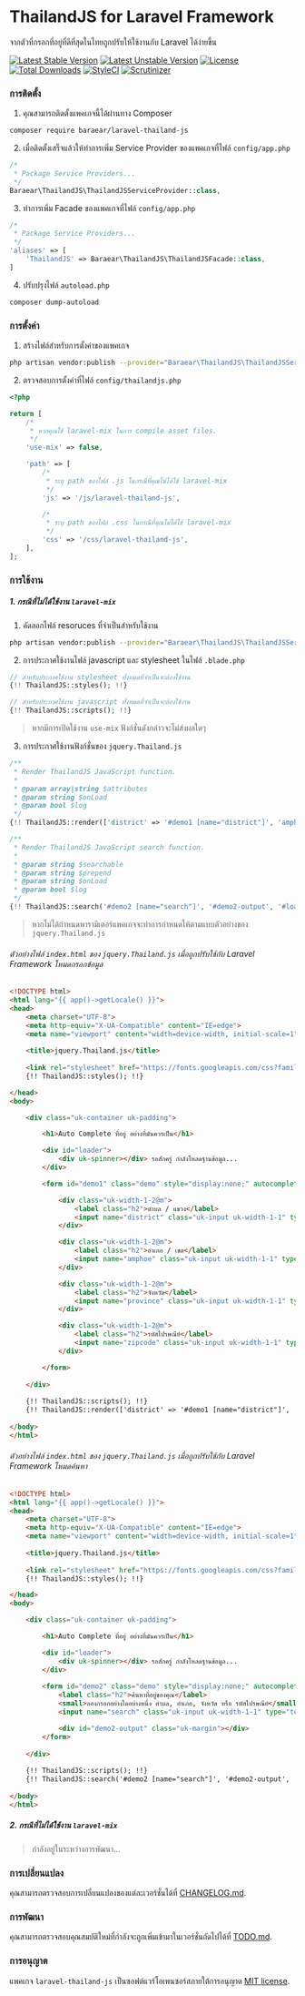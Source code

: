 # ThailandJS for Laravel Framework
จากตัวที่กรอกที่อยู่ที่ดีที่สุดในไทยถูกปรับให้ใช้งานกับ Laravel ได้ง่ายขึ้น

[![Latest Stable Version](https://poser.pugx.org/baraear/laravel-thailand-js/v/stable)](https://packagist.org/packages/baraear/laravel-thailand-js)
[![Latest Unstable Version](https://poser.pugx.org/baraear/laravel-thailand-js/v/unstable)](https://packagist.org/packages/baraear/laravel-thailand-js)
[![License](https://poser.pugx.org/baraear/laravel-thailand-js/license)](https://packagist.org/packages/baraear/laravel-thailand-js)
[![Total Downloads](https://poser.pugx.org/baraear/laravel-thailand-js/downloads)](https://packagist.org/packages/baraear/laravel-thailand-js)
[![StyleCI](https://styleci.io/repos/116953641/shield?style=flat&branch=master)](https://styleci.io/repos/116953641)
[![Scrutinizer](https://img.shields.io/scrutinizer/g/baraear/laravel-thailand-js.svg?branch=master)](https://scrutinizer-ci.com/g/baraear/laravel-thailand-js/?branch=master)

### การติดตั้ง
1. คุณสามารถติดตั้งแพคเกจนี้ได้ผ่านทาง Composer
```sh
composer require baraear/laravel-thailand-js
```
2. เมื่อติดตั้งเสร็จแล้วให้ทำการเพิ่ม Service Provider ของแพคเกจที่ไฟล์ `config/app.php`
```php
/*
 * Package Service Providers...
 */
Baraear\ThailandJS\ThailandJSServiceProvider::class,
```
3. ทำการเพิ่ม Facade ของแพคเกจที่ไฟล์ `config/app.php`
```php
/*
 * Package Service Providers...
 */
'aliases' => [
    'ThailandJS' => Baraear\ThailandJS\ThailandJSFacade::class,
]
```
4. ปรับปรุงไฟล์ `autoload.php`
```sh
composer dump-autoload
```
### การตั้งค่า
1. สร้างไฟล์สำหรับการตั้งค่าของแพคเกจ
```sh
php artisan vendor:publish --provider="Baraear\ThailandJS\ThailandJSServiceProvider" --tag="config"
```
2. ตรวจสอบการตั้งค่าที่ไฟล์ `config/thailandjs.php`
```php
<?php

return [
    /*
     * หากคุณใช้ laravel-mix ในการ compile asset files.
     */
    'use-mix' => false,

    'path' => [
        /*
         * ระบุ path ของไฟล์ .js ในกรณีที่คุณไม่ได้ใช้ laravel-mix
         */
        'js' => '/js/laravel-thailand-js',

        /*
         * ระบุ path ของไฟล์ .css ในกรณีที่คุณไม่ได้ใช้ laravel-mix
         */
        'css' => '/css/laravel-thailand-js',
    ],
];

```
### การใช้งาน
##### 1. กรณีที่ไม่ได้ใช้งาน `laravel-mix`
1. คัดลอกไฟล์ resoruces ที่จำเป็นสำหรับใช้งาน
```sh
php artisan vendor:publish --provider="Baraear\ThailandJS\ThailandJSServiceProvider" --tag="resources"
```
2. การประกาศใช้งานไฟล์ javascript และ stylesheet ในไฟล์ `.blade.php`
```php
// สำหรับประกาศใช้งาน stylesheet ทั้งหมดที่จำเป็นจะต้องใช้งาน
{!! ThailandJS::styles(); !!}

// สำหรับประกาศใช้งาน javascript ทั้งหมดที่จำเป็นจะต้องใช้งาน
{!! ThailandJS::scripts(); !!}
```
> หากมีการเปิดใช้งาน `use-mix` ฟังก์ชั่นดังกล่าวจะไม่ส่งผลใดๆ
3. การประกาศใช้งานฟังก์ชั่นของ `jquery.Thailand.js`
```php
/**
 * Render ThailandJS JavaScript function.
 *
 * @param array|string $attributes
 * @param string $onLoad
 * @param bool $log
 */
{!! ThailandJS::render(['district' => '#demo1 [name="district"]', 'amphoe' => '#demo1 [name="amphoe"]', 'province' => '#demo1 [name="province"]', 'zipcode' => '#demo1 [name="zipcode"]', ], '#loader, .demo', false); !!}

/**
 * Render ThailandJS JavaScript search function.
 *
 * @param string $searchable
 * @param string $prepend
 * @param string $onLoad
 * @param bool $log
 */
{!! ThailandJS::search('#demo2 [name="search"]', '#demo2-output', '#loader, .demo', false); !!}
```
> หากไม่ได้กำหนดพารามิเตอร์แพคเกจจะทำการกำหนดให้ตามแบบตัวอย่างของ `jquery.Thailand.js`

###### ตัวอย่างไฟล์ `index.html` ของ `jquery.Thailand.js` เมื่อถูกปรับใช้กับ Laravel Framework โหมดกรอกข้อมูล
```html
<!DOCTYPE html>
<html lang="{{ app()->getLocale() }}">
<head>
    <meta charset="UTF-8">
    <meta http-equiv="X-UA-Compatible" content="IE=edge">
    <meta name="viewport" content="width=device-width, initial-scale=1">
    
    <title>jquery.Thailand.js</title>
    
    <link rel="stylesheet" href="https://fonts.googleapis.com/css?family=Kanit">
    {!! ThailandJS::styles(); !!}

</head>
<body>

    <div class="uk-container uk-padding">

        <h1>Auto Complete ที่อยู่ อย่างที่มันควรเป็น</h1>

        <div id="loader">
            <div uk-spinner></div> รอสักครู่ กำลังโหลดฐานข้อมูล...
        </div>

        <form id="demo1" class="demo" style="display:none;" autocomplete="off" uk-grid >

            <div class="uk-width-1-2@m">
                <label class="h2">ตำบล / แขวง</label>
                <input name="district" class="uk-input uk-width-1-1" type="text">
            </div>

            <div class="uk-width-1-2@m">
                <label class="h2">อำเภอ / เขต</label>
                <input name="amphoe" class="uk-input uk-width-1-1" type="text">
            </div>

            <div class="uk-width-1-2@m">
                <label class="h2">จังหวัด</label>
                <input name="province" class="uk-input uk-width-1-1" type="text">
            </div>

            <div class="uk-width-1-2@m">
                <label class="h2">รหัสไปรษณีย์</label>
                <input name="zipcode" class="uk-input uk-width-1-1" type="text">
            </div>

        </form>
        
    </div>
    
    {!! ThailandJS::scripts(); !!}
    {!! ThailandJS::render(['district' => '#demo1 [name="district"]', 'amphoe' => '#demo1 [name="amphoe"]', 'province' => '#demo1 [name="province"]', 'zipcode' => '#demo1 [name="zipcode"]', ], '#loader, .demo', false); !!}
    
</body>
</html>
```
###### ตัวอย่างไฟล์ `index.html` ของ `jquery.Thailand.js` เมื่อถูกปรับใช้กับ Laravel Framework โหมดค้นหา
```html
<!DOCTYPE html>
<html lang="{{ app()->getLocale() }}">
<head>
    <meta charset="UTF-8">
    <meta http-equiv="X-UA-Compatible" content="IE=edge">
    <meta name="viewport" content="width=device-width, initial-scale=1">
    
    <title>jquery.Thailand.js</title>
    
    <link rel="stylesheet" href="https://fonts.googleapis.com/css?family=Kanit">
    {!! ThailandJS::styles(); !!}

</head>
<body>

    <div class="uk-container uk-padding">

        <h1>Auto Complete ที่อยู่ อย่างที่มันควรเป็น</h1>

        <div id="loader">
            <div uk-spinner></div> รอสักครู่ กำลังโหลดฐานข้อมูล...
        </div>
        
        <form id="demo2" class="demo" style="display:none;" autocomplete="off">
            <label class="h2">ค้นหาที่อยู่ของคุณ</label>
            <small>ลองกรอกอย่างใดอย่างหนึ่ง ตำบล, อำเภอ, จังหวัด หรือ รหัสไปรษณีย์</small>
            <input name="search" class="uk-input uk-width-1-1" type="text">

            <div id="demo2-output" class="uk-margin"></div>
        </form>
        
    </div>
    
    {!! ThailandJS::scripts(); !!}
    {!! ThailandJS::search('#demo2 [name="search"]', '#demo2-output', '#loader, .demo', false); !!}
    
</body>
</html>
```
##### 2. กรณีที่ไม่ได้ใช้งาน `laravel-mix`
> กำลังอยู่ในระหว่างการพัฒนา...
### การเปลี่ยนแปลง
คุณสามารถตรวจสอบการเปลี่ยนแปลงของแต่ละเวอร์ชั่นได้ที่ [CHANGELOG.md](https://github.com/baraear/laravel-thailand-js/blob/master/CHANGELOG.md).
### การพัฒนา
คุณสามารถตรวจสอบคุณสมบัติใหม่ที่กำลังจะถูกเพิ่มเข้ามาในเวอร์ชั่นถัดไปได้ที่ [TODO.md](https://github.com/baraear/laravel-thailand-js/blob/master/TODO.md).
### การอนุญาต
แพคเกจ `laravel-thailand-js` เป็นซอฟต์แวร์โอเพนซอร์สภายใต้การอนุญาต [MIT license](https://github.com/baraear/laravel-thailand-js/blob/master/LICENSE).